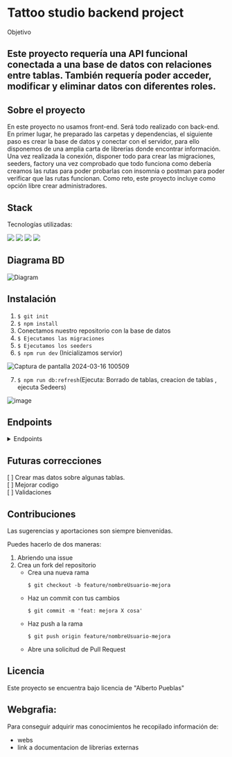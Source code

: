 # Tattoo studio backend project

Objetivo
## Este proyecto requería una API funcional conectada a una base de datos con relaciones entre tablas. También requería poder acceder, modificar y eliminar datos con diferentes roles.

## Sobre el proyecto
En este proyecto no usamos front-end. Será todo realizado con back-end.
En primer lugar, he preparado las carpetas y dependencias, el siguiente paso es crear la base de datos y conectar con el servidor, para ello disponemos de una amplia carta de librerías donde encontrar información.
Una vez realizada la conexión, disponer todo para crear las migraciones, seeders, factory una vez comprobado que todo funciona como debería creamos las rutas para poder probarlas con insomnia o postman para poder verificar que las rutas funcionan. Como reto, este proyecto incluye como opción libre crear administradores. 


## Stack
Tecnologías utilizadas:

![](https://img.shields.io/badge/TypeScript-lightblue?logo=TypeScript) ![](https://img.shields.io/badge/insomnia-purple?logo=Insomnia) ![](https://img.shields.io/badge/node-green?logo=node.js) ![](https://img.shields.io/badge/npm-red?logo=npm)



## Diagrama BD
![Diagram](https://github.com/AlbertoPueblas/studio-tatto/assets/154467649/3d08905c-0ea4-4875-a971-877027a01b6f)

## Instalación
1. `$ git init`
2. ` $ npm install `
3. Conectamos nuestro repositorio con la base de datos 
4. ``` $ Ejecutamos las migraciones ``` 
5. ``` $ Ejecutamos los seeders ``` 
6. ``` $ npm run dev ``` (Inicializamos servior)
 
![Captura de pantalla 2024-03-16 100509](https://github.com/AlbertoPueblas/studio-tatto/assets/154467649/d11f601b-f1ef-4a49-999b-5b73b8d1f71e)

7. ``` $ npm run db:refresh ```(Ejecuta: Borrado de tablas, creacion de tablas , ejecuta Sedeers)

![image](https://github.com/AlbertoPueblas/studio-tatto/assets/154467649/9c39fe46-79a3-4ccc-a2dc-03e9c7e9129e)

## Endpoints
<details>
<summary>Endpoints</summary>

- AUTH
    - REGISTER

            POST http://localhost:3000/api/register
        body:
        ``` ts
            {
                "user": "Alex",
                "email": "Alex@mail.com",
                "password": "pasword"
            }
        ```

    - LOGIN

            POST http://localhost:3000/api/login  
        body:
        ``` ts
            {
                "user": "Alex",
                "email": "Alex@mail.com",
                "password": "pasword"
            }
        ```

    -   GET ALL

        POST http://localhost:3000/api/user

    user:
    ``` ts
        {
            "user": "Alex",
            "email": "Alex@mail.com",
            "password": "pasword"
        } 
        {
            "id": 1,
            "firstName": "Maynard",
            "lastName": "Kerluke",
            "email": "admin1@admin.com"
        },
        {
            "id": 2,
            "firstName": "Alisha",
            "lastName": "Ruecker-Borer",
            "email": "manager1@manager.com"
        },
    ```
    - GET BY ID

        GET http://localhost:3000/api/user/1  
    user:
    ``` ts
        {
            "id": 1,
            "firstName": "Maynard",
            "lastName": "Kerluke",
            "email": "admin1@admin.com"
        },
    ```
    - UPGRADE ROLE BY ID

        POST http://localhost:3000/api/user/13/role  
    PUT:
    ```ts
        {
            "id": 13,
            "firstName": "Drugovich",
            "lastName": "Kingter",
            "email": "drugo@mail.com"
        },
    //------------------------------------------------
        {
            "message": "Role has been updated"
        }
    ```
    - UPGRADE PROFILE BY ID

        PUT http://localhost:3000/api/user/profile/13  
    user:
    ```ts
        {
            "id": 13,
            "firstName": "Drugo",
            "lastName": "Kingter",
            "email": "drugo@mail.com"
        },
    //------------------------------------------------
        {
            "message": "Profile has been updated"
        }
    ```
    - DELETE USER BY ID

        DELETE http://localhost:3000/api/user/13  
    user:
    ```ts
        {
            "id": 13,
            "firstName": "Drugo",
            "lastName": "Kingter",
            "email": "drugo@mail.com"
        },
    //------------------------------------------------
        {
            "message": "User deleted successfully"
        }
    ```
    - DELETE USER BY CLIENT

        DELETE http://localhost:3000/api/user/profile/13  
    user:
    ```ts
        {
            "id": 13,
            "firstName": "Drugo",
            "lastName": "Kingter",
            "email": "drugo@mail.com"
        },
    //------------------------------------------------
        {
            "message": "User deleted successfully"
        }
    ```
    - CREATE APPOINTMENT BY ID

        CREATE http://localhost:3000/api/dates/4  
    user:
    ```ts
        {
			"id": 4,
			"appointmentDate": "2025-01-11T13:22:12.000Z",
			"userId": 65,
			"jobId": 28
		},
    //------------------------------------------------
        {
            "message": "Appointment successfully"
        }
    ```
    - UPGRADE APPOINTMENT BY ID

        PUT http://localhost:3000/api/dates/4  
    user:
    ```ts
        {
			"id": 4,
			"appointmentDate": "2025-01-11T13:22:12.000Z",
			"userId": 65,
			"jobId": 28
		},
    //------------------------------------------------
        {
            "message": "Appointment upgrade successfully"
        }
    ```
    - DELETE APPOINTMENT BY ID

        DELETE http://localhost:3000/api/dates/4  
    user:
    ```ts
        {
			"id": 4,
			"appointmentDate": "2025-01-11T13:22:12.000Z",
			"userId": 65,
			"jobId": 28
		},
    //------------------------------------------------
        {
            "message": "Delete appointment successfully"
        }
    ```
    - GET ARTIST BY ID 

        GET http://localhost:3000/api/dates/4  
    user:
    ```ts
        {
	    "firstName": "Lou",
	    "email": "Jaiden77@gmail.com"
		},
    ```


</details>

## Futuras correcciones
[ ] Crear mas datos sobre algunas tablas.  
[ ] Mejorar codigo  
[ ] Validaciones  


## Contribuciones
Las sugerencias y aportaciones son siempre bienvenidas.  

Puedes hacerlo de dos maneras:

1. Abriendo una issue
2. Crea un fork del repositorio
    - Crea una nueva rama  
        ```
        $ git checkout -b feature/nombreUsuario-mejora
        ```
    - Haz un commit con tus cambios 
        ```
        $ git commit -m 'feat: mejora X cosa'
        ```
    - Haz push a la rama 
        ```
        $ git push origin feature/nombreUsuario-mejora
        ```
    - Abre una solicitud de Pull Request

## Licencia
Este proyecto se encuentra bajo licencia de "Alberto Pueblas"

## Webgrafia:
Para conseguir adquirir mas conocimientos he recopilado información de:
- webs
- link a documentacion de librerias externas

